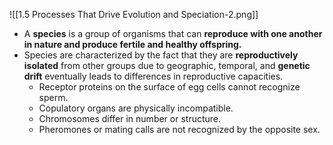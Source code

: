 ![[1.5 Processes That Drive Evolution and Speciation-2.png]]
- A **species** is a group of organisms that can **reproduce with one another in nature and produce fertile and healthy offspring.**
- Species are characterized by the fact that they are **reproductively isolated** from other groups due to geographic, temporal, and **genetic drift** eventually leads to differences in reproductive capacities.
	- Receptor proteins on the surface of egg cells cannot recognize sperm.
	- Copulatory organs are physically incompatible.
	- Chromosomes differ in number or structure.
	- Pheromones or mating calls are not recognized by the opposite sex.